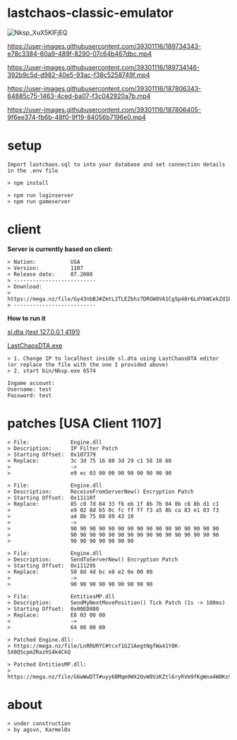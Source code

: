 # lastchaos-classic-emulator
![Nksp_XuX5KlFjEQ](https://user-images.githubusercontent.com/39301116/224224116-f1b8efe9-82a4-4859-a0e5-76748a43fd5a.png)

https://user-images.githubusercontent.com/39301116/189734343-e78c3384-60a9-489f-8290-07c64b467dbc.mp4

https://user-images.githubusercontent.com/39301116/189734146-392b9c5d-d982-40e5-93ac-f38c5258749f.mp4

https://user-images.githubusercontent.com/39301116/187806343-64885c75-1463-4ced-ba07-f3c042920a7b.mp4

https://user-images.githubusercontent.com/39301116/187806405-9f6ee374-fb6b-48f0-9f19-84056b7196e0.mp4


# setup
```
Import lastchaos.sql to into your database and set connection details in the .env file

> npm install

> npm run loginserver
> npm run gameserver
```

# client

**Server is currently based on client:**
```
> Nation:           USA
> Version:          1107
> Release date:     07.2008
> --------------------------
> Download:
> https://mega.nz/file/Gy43nbBJ#ZmtL2TLEZbhz7DRGW8VA1Cg5p40r6LdYkWCekZd1bN0
> --------------------------
```

**How to run it**

[sl.dta (test 127.0.0.1 4191)](https://github.com/5z3f/lastchaos-classic-emulator/files/10030763/sl.zip)

[LastChaosDTA.exe](https://github.com/5z3f/lastchaos-classic-emulator/files/10042812/LastChaosDTA.zip)

```
> 1. Change IP to localhost inside sl.dta using LastChaosDTA editor (or replace the file with the one I provided above)
> 2. start bin/Nksp.exe 6574
```

```
Ingame account:
Username: test
Password: test
```

# patches [USA Client 1107]
```
> File:             Engine.dll
> Description:      IP Filter Patch
> Starting Offset:  0x107379
> Replace:          3c 3d 75 16 80 3d 29 c1 58 10 68
>                   ->
>                   e9 ec 03 00 00 90 90 90 90 90 90
```

```
> File:             Engine.dll
> Description:      ReceiveFromServerNew() Encryption Patch
> Starting Offset:  0x11110f
> Replace:          85 c0 7d 04 33 f6 eb 1f 8b 7b 04 8b c8 8b d1 c1
>                   e9 02 8d b5 0c fc ff ff f3 a5 8b ca 83 e1 03 f3
>                   a4 8b 75 08 89 43 10
>                   ->
>                   90 90 90 90 90 90 90 90 90 90 90 90 90 90 90 90
>                   90 90 90 90 90 90 90 90 90 90 90 90 90 90 90 90
>                   90 90 90 90 90 90 90
```

```
> File:             Engine.dll
> Description:      SendToServerNew() Encryption Patch
> Starting Offset:  0x111295
> Replace:          50 8d 4d bc e8 e2 0e 00 00
>                   ->
>                   90 90 90 90 90 90 90 90 90
```

```
> File:             EntitiesMP.dll
> Description:      SendMyNextMovePosition() Tick Patch (1s -> 100ms)
> Starting Offset:  0x00ED880
> Replace:          E8 03 00 00
>                   ->
>                   64 00 00 00
```

```
> Patched Engine.dll:
> https://mega.nz/file/LnRRURYC#tcxf1G21AegtNgfWa41Y8K-5X0Q5cpmZRazhS4k4CkQ
```

```
> Patched EntitiesMP.dll:
> https://mega.nz/file/G6wWwDTT#uyy6BMqm9WX2QvW8VzKZtl6ryRVm9fKgWna4W0Ks9zk
```

# about
```
> under construction
> by agsvn, Karmel0x
```
